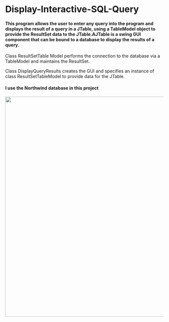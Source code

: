 <h1>Display-Interactive-SQL-Query</h1>
<h4>This program allows the user to enter any query into the
 program and displays the result of a query in a JTable, using a TableModel object to provide the ResultSet data to the JTable.AJTable is a swing GUI component that can be bound to a database to display the results of a query.</h4>

 <p> Class ResultSetTable Model performs the connection to the database via a TableModel and maintains the ResultSet.</p>
 <p>Class DisplayQueryResults creates the GUI and specifies an instance of class ResultSetTableModel to provide data for the JTable.</p>
<h4>I use the Northwind database in this project</h4>
<img src="https://github.com/user-attachments/assets/252df1c5-f21f-4de7-a50f-250eafbb66ee" width="2000" height="700">
